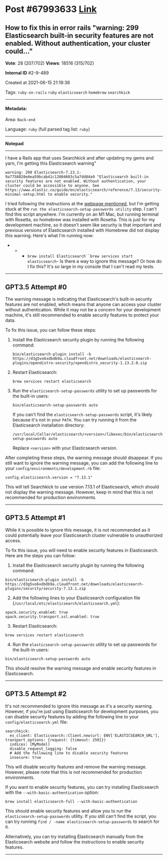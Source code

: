 
# Post \#67993633 [Link](https://stackoverflow.com/questions/67993633/)

## How to fix this in error rails "warning: 299 Elasticsearch built-in security features are not enabled. Without authentication, your cluster could..."

**Vote**: 28 (207/702) **Views**: 18516 (315/702) 

**Internal ID** \#2-9-489

Created at 2021-06-15 21:19:36

Tags: `ruby-on-rails` `ruby` `elasticsearch` `homebrew` `searchkick`

----------

#### Metadata:

Area: `Back-end`

Language: `ruby` (full parsed tag list: `ruby`)

----------

**Notepad**


----------

I have a Rails app that uses Searchkick and after updating my gems and yarn, I'm getting this Elasticsearch warning"
```
warning: 299 Elasticsearch-7.13.1-9a7758028e4ea59bcab41c12004603c5a7dd84a9 "Elasticsearch built-in security features are not enabled. Without authentication, your cluster could be accessible to anyone. See https://www.elastic.co/guide/en/elasticsearch/reference/7.13/security-minimal-setup.html to enable security."
```

I tried following the instructions at the [webpage mentioned](https://www.elastic.co/guide/en/elasticsearch/reference/7.13/security-minimal-setup.html), but I'm getting stuck at the `run the elasticsearch-setup-passwords utility` step. I can't find this script anywhere.
I'm currently on an M1 Mac, but running terminal with Rosetta, so homebrew was installed with Rosetta.
This is just for my development machine, so it doesn't seem like security is that important and previous versions of Elasticsearch installed with Homebrew did not display this warning.
Here's what I'm running now:
- - - `brew install Elasticsearch``brew services start elasticsearch`- 
Is there a way to ignore this message? Or how do I fix this? It's so large in my console that I can't read my tests.


----------
        
## GPT3.5 Attempt \#0

The warning message is indicating that Elasticsearch's built-in security features are not enabled, which means that anyone can access your cluster without authentication. While it may not be a concern for your development machine, it's still recommended to enable security features to protect your data.

To fix this issue, you can follow these steps:

1. Install the Elasticsearch security plugin by running the following command:

   ```
   bin/elasticsearch-plugin install -b https://d3g5vo6xdbdb9a.cloudfront.net/downloads/elasticsearch-plugins/opendistro-security/opendistro_security-1.13.2.0.zip
   ```

2. Restart Elasticsearch:

   ```
   brew services restart elasticsearch
   ```

3. Run the `elasticsearch-setup-passwords` utility to set up passwords for the built-in users:

   ```
   bin/elasticsearch-setup-passwords auto
   ```

   If you can't find the `elasticsearch-setup-passwords` script, it's likely because it's not in your `PATH`. You can try running it from the Elasticsearch installation directory:

   ```
   /usr/local/Cellar/elasticsearch/<version>/libexec/bin/elasticsearch-setup-passwords auto
   ```

   Replace `<version>` with your Elasticsearch version.

After completing these steps, the warning message should disappear. If you still want to ignore the warning message, you can add the following line to your `config/environments/development.rb` file:

```
config.elasticsearch.version = "7.13.1"
```

This will tell Searchkick to use version 7.13.1 of Elasticsearch, which should not display the warning message. However, keep in mind that this is not recommended for production environments.

--------

## GPT3.5 Attempt \#1

While it is possible to ignore this message, it is not recommended as it could potentially leave your Elasticsearch cluster vulnerable to unauthorized access. 

To fix this issue, you will need to enable security features in Elasticsearch. Here are the steps you can follow:

1. Install the Elasticsearch security plugin by running the following command:

```
bin/elasticsearch-plugin install -b https://d3g5vo6xdbdb9a.cloudfront.net/downloads/elasticsearch-plugins/security/security-7.13.1.zip
```

2. Add the following lines to your Elasticsearch configuration file (`/usr/local/etc/elasticsearch/elasticsearch.yml`):

```
xpack.security.enabled: true
xpack.security.transport.ssl.enabled: true
```

3. Restart Elasticsearch:

```
brew services restart elasticsearch
```

4. Run the `elasticsearch-setup-passwords` utility to set up passwords for the built-in users:

```
bin/elasticsearch-setup-passwords auto
```

This should resolve the warning message and enable security features in Elasticsearch.

--------

## GPT3.5 Attempt \#2

It's not recommended to ignore this message as it's a security warning. However, if you're just using Elasticsearch for development purposes, you can disable security features by adding the following line to your `config/elasticsearch.yml` file:

```
searchkick:
  es_client: Elasticsearch::Client.new(url: ENV['ELASTICSEARCH_URL'], transport_options: {request: {timeout: 250}})
  indices: [MyModel]
  disable_request_logging: false
  # Add the following line to disable security features
  insecure: true
```

This will disable security features and remove the warning message. However, please note that this is not recommended for production environments.

If you want to enable security features, you can try installing Elasticsearch with the `--with-basic-authentication` option:

```
brew install elasticsearch-full --with-basic-authentication
```

This should enable security features and allow you to run the `elasticsearch-setup-passwords` utility. If you still can't find the script, you can try running `find / -name elasticsearch-setup-passwords` to search for it.

Alternatively, you can try installing Elasticsearch manually from the Elasticsearch website and follow the instructions to enable security features.

--------
